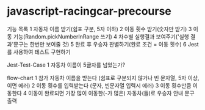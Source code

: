 # javascript-racingcar-precourse

기능 목록
1 자동차 이름 받기(쉼표 구분, 5자 이하)
2 이동 횟수 받기(숫자만 받기)
3 이동 기능(Random.pickNumberInRange 쓰기)
4 차수별 실행결과 보여주기('실행 결과'문구는 한번만 보여줄 것)
5 완료 후 우승자 판별하기(완료 조건 = 이동 횟수)
6 Jest를 사용하여 테스트 구현하기

Jest-Test-Case
1 자동차 이름이 5글자를 넘었는가?

flow-chart
1 참가 자동차 이름을 받는다 (쉼표로 구분되지 않거나 빈 문자열, 5자 이상,이면 에러)
2 이동 횟수를 입력받는다 (문자, 빈문자열 입력시 에러)
3 이동 횟수만큼 이동한다
4 이동이 완료되면 가장 많이 이동한(-가 많은) 자동차(들)로 우승자 안내 문구 출력
